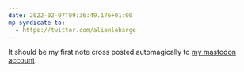 ```yaml
---
date: 2022-02-07T09:36:49.176+01:00
mp-syndicate-to:
  - https://twitter.com/alienlebarge
---
```

It should be my first note cross posted automagically to [my mastodon account](https://mastodon.alienlebarge.ch/web/@alienlebarge).
